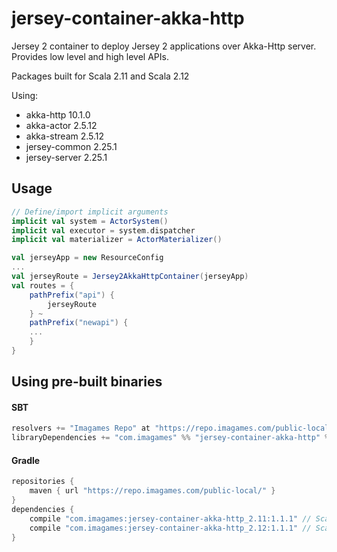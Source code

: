 # jersey-container-akka-http
Jersey 2 container to deploy Jersey 2 applications over Akka-Http server. Provides low level and high level APIs.

Packages built for Scala 2.11 and Scala 2.12

Using: 
 * akka-http 10.1.0
 * akka-actor 2.5.12
 * akka-stream 2.5.12
 * jersey-common 2.25.1
 * jersey-server 2.25.1

## Usage
```scala
// Define/import implicit arguments
implicit val system = ActorSystem()
implicit val executor = system.dispatcher
implicit val materializer = ActorMaterializer()

val jerseyApp = new ResourceConfig
...
val jerseyRoute = Jersey2AkkaHttpContainer(jerseyApp)
val routes = {
    pathPrefix("api") {
        jerseyRoute
    } ~
    pathPrefix("newapi") {
	...
    }
}
```

## Using pre-built binaries

#### SBT
```sbt
resolvers += "Imagames Repo" at "https://repo.imagames.com/public-local/"
libraryDependencies += "com.imagames" %% "jersey-container-akka-http" % "1.1.1"
```

#### Gradle
```gradle
repositories {
    maven { url "https://repo.imagames.com/public-local/" }
}
dependencies {
    compile "com.imagames:jersey-container-akka-http_2.11:1.1.1" // Scala 2.11
    compile "com.imagames:jersey-container-akka-http_2.12:1.1.1" // Scala 2.12
}
```
